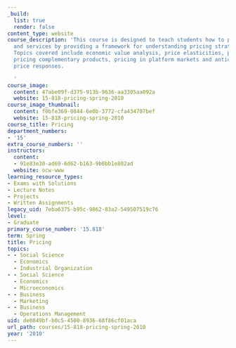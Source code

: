 ```yaml
---
_build:
  list: true
  render: false
content_type: website
course_description: 'This course is designed to teach students how to price goods
  and services by providing a framework for understanding pricing strategies and tactics.
  Topics covered include economic value analysis, price elasticities, price customization,
  pricing complementary products, pricing in platform markets and anticipating competitive
  price responses.

  '
course_image:
  content: 47abe09f-d375-913b-9636-aa3305aa092a
  website: 15-818-pricing-spring-2010
course_image_thumbnail:
  content: f0bfe369-0844-6e0b-3772-cfa434707bef
  website: 15-818-pricing-spring-2010
course_title: Pricing
department_numbers:
- '15'
extra_course_numbers: ''
instructors:
  content:
  - 91e83e30-ad69-6d62-b163-9b0bb1e802ad
  website: ocw-www
learning_resource_types:
- Exams with Solutions
- Lecture Notes
- Projects
- Written Assignments
legacy_uid: 7eba6375-b95c-9862-83a2-549507519c76
level:
- Graduate
primary_course_number: '15.818'
term: Spring
title: Pricing
topics:
- - Social Science
  - Economics
  - Industrial Organization
- - Social Science
  - Economics
  - Microeconomics
- - Business
  - Marketing
- - Business
  - Operations Management
uid: de0849bf-b0c5-4500-8936-68f86cf01aca
url_path: courses/15-818-pricing-spring-2010
year: '2010'
---
```

